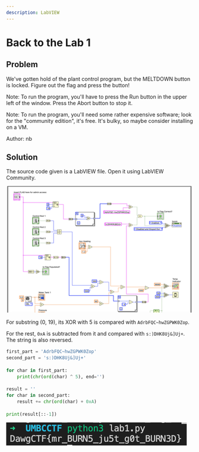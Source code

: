 ```yaml
---
description: LabVIEW
---
```


# Back to the Lab 1

## Problem

We've gotten hold of the plant control program, but the MELTDOWN button is locked. Figure out the flag and press the button!

Note: To run the program, you'll have to press the Run button in the upper left of the window. Press the Abort button to stop it.

Note: To run the program, you'll need some rather expensive software; look for the "community edition", it's free. It's bulky, so maybe consider installing on a VM.

Author: nb

## Solution

The source code given is a LabVIEW file. Open it using LabVIEW Community.

![](../../.gitbook/assets/298a8073ff7a48719e0ee70d8743a813.png)

For substring \(0, 19\), its XOR with 5 is compared with `AdrbFQC~hwZGPWK0Zop`.

For the rest, `0xA` is subtracted from it and compared with `s:)DHK8Uj&]Uj+`. The string is also reversed.

```python
first_part = 'AdrbFQC~hwZGPWK0Zop'
second_part = 's:)DHK8Uj&]Uj+'

for char in first_part:
    print(chr(ord(char) ^ 5), end='')

result = ''
for char in second_part:
    result += chr(ord(char) + 0xA)

print(result[::-1])
```

![](../../.gitbook/assets/8ca9500a9d59492298e4da6fd4d7624b.png)

